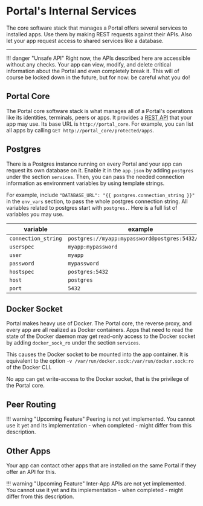 # Portal's Internal Services

The core software stack that manages a Portal offers several services to installed apps.
Use them by making REST requests against their APIs.
Also let your app request access to shared services like a database.

---

!!! danger "Unsafe API"
    Right now, the APIs described here are accessible without any checks.
    Your app can view, modify, and delete critical information about the Portal
    and even completely break it.
    This will of course be locked down in the future, but for now: be careful what you do!

## Portal Core

The Portal core software stack is what manages all of a Portal's operations
like its identities, terminals, peers or apps.
It provides a [REST API](https://ptl.gitlab.io/portal_core/) that your app may use.
Its base URL is `http://portal_core`. For example, you can list all apps by calling
`GET http://portal_core/protected/apps`.

## Postgres

There is a Postgres instance running on every Portal
and your app can request its own database on it.
Enable it in the `app.json` by adding `postgres` under the section `services`.
Then, you can pass the needed connection information as environment variables
by using template strings.

For example, include `"DATABASE_URL": "{{ postgres.connection_string }}"`
in the `env_vars` section, to pass the whole postgres connection string.
All variables related to postgres start with `postgres.`. Here is a full list of variables you may use.

| variable            | example                                           |
|---------------------|---------------------------------------------------|
| `connection_string` | `postgres://myapp:mypassword@postgres:5432/myapp` |
| `userspec`          | `myapp:mypassword`                                |
| `user`              | `myapp`                                           |
| `password`          | `mypassword`                                      |
| `hostspec`          | `postgres:5432`                                   |
| `host`              | `postgres`                                        |
| `port`              | `5432`                                            |

## Docker Socket

Portal makes heavy use of Docker.
The Portal core, the reverse proxy, and every app are all realized as Docker containers.
Apps that need to read the state of the Docker daemon may get read-only access to the Docker socket
by adding `docker_sock_ro` under the section `services`.

This causes the Docker socket to be mounted into the app container.
It is equivalent to the option `-v /var/run/docker.sock:/var/run/docker.sock:ro` of the Docker CLI.

No app can get write-access to the Docker socket, that is the privilege of the Portal core.

## Peer Routing

!!! warning "Upcoming Feature"
    Peering is not yet implemented.
    You cannot use it yet and its implementation - when completed - might differ from this description.

## Other Apps

Your app can contact other apps that are installed on the same Portal
if they offer an API for this.

!!! warning "Upcoming Feature"
    Inter-App APIs are not yet implemented.
    You cannot use it yet and its implementation - when completed - might differ from this description.